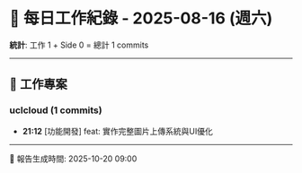 # 📅 每日工作紀錄 - 2025-08-16 (週六)

**統計**: 工作 1 + Side 0 = 總計 1 commits

---

## 💼 工作專案

### uclcloud (1 commits)

- **21:12** [功能開發] feat: 實作完整圖片上傳系統與UI優化

---

📅 報告生成時間: 2025-10-20 09:00
